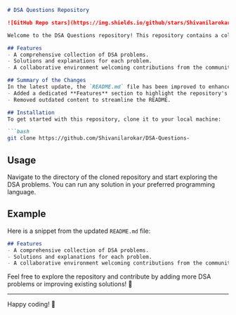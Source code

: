 ```markdown
# DSA Questions Repository

![GitHub Repo stars](https://img.shields.io/github/stars/Shivanilarokar/DSA-Questions-) ![GitHub forks](https://img.shields.io/github/forks/Shivanilarokar/DSA-Questions-) ![GitHub issues](https://img.shields.io/github/issues/Shivanilarokar/DSA-Questions-)

Welcome to the DSA Questions repository! This repository contains a collection of Data Structures and Algorithms (DSA) problems designed to help you enhance your coding skills.

## Features
- A comprehensive collection of DSA problems.
- Solutions and explanations for each problem.
- A collaborative environment welcoming contributions from the community. 🎉

## Summary of the Changes
In the latest update, the `README.md` file has been improved to enhance clarity and organization. The following changes were made:
- Added a dedicated **Features** section to highlight the repository's offerings.
- Removed outdated content to streamline the README.

## Installation
To get started with this repository, clone it to your local machine:

```bash
git clone https://github.com/Shivanilarokar/DSA-Questions-
```

## Usage
Navigate to the directory of the cloned repository and start exploring the DSA problems. You can run any solution in your preferred programming language.

## Example
Here is a snippet from the updated `README.md` file:

```markdown
## Features
- A comprehensive collection of DSA problems.
- Solutions and explanations for each problem.
- A collaborative environment welcoming contributions from the community. 🎉
```

Feel free to explore the repository and contribute by adding more DSA problems or improving existing solutions! 🚀

-----

Happy coding! 🚀
```